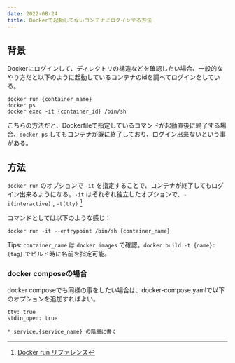```yaml
---
date: 2022-08-24
title: Dockerで起動してないコンテナにログインする方法
---
```


## 背景
Dockerにログインして、ディレクトリの構造などを確認したい場合、一般的なやり方だと以下のように起動しているコンテナのidを調べてログインをしている。
```
docker run {container_name}
docker ps
docker exec -it {container_id} /bin/sh
```
こちらの方法だと、Dockerfileで指定しているコマンドが起動直後に終了する場合、`docker ps`
 してもコンテナが既に終了しており、ログイン出来ないという事がある。

## 方法
 `docker run` のオプションで `-it` を指定することで、コンテナが終了してもログイン出来るようになる。`-it` はそれぞれ独立したオプションで、`-i(interactive)` , `-t(tty)` [^1]
 
コマンドとしては以下のような感じ：

```
docker run -it --entrypoint /bin/sh {container_name}
```

Tips: `container_name` は `docker images` で確認。`docker build -t {name}:{tag}` でビルド時に名前を指定可能。

### docker composeの場合
docker composeでも同様の事をしたい場合は、docker-compose.yamlで以下のオプションを追加すればよい。
```
tty: true
stdin_open: true

* service.{service_name} の階層に書く
```

[^1]: [Docker run リファレンス](https://docs.docker.jp/engine/reference/run.html)
